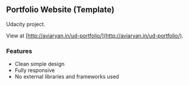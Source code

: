 ## Portfolio Website (Template)

Udacity project.

View at [http://aviaryan.in/ud-portfolio/](http://aviaryan.in/ud-portfolio/).

### Features

* Clean simple design
* Fully responsive
* No external libraries and frameworks used
